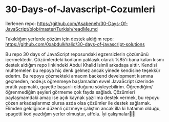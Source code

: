 # 30-Days-of-Javascript-Cozumleri
İlerlenen repo: https://github.com/Asabeneh/30-Days-Of-JavaScript/blob/master/Turkish/readMe.md

Takıldığım yerlerde çözüm için destek aldığım repo: https://github.com/0xabdulkhalid/30-days-of-javascript-solutions

Bu repo 30 days of JavaScript reposundaki egzersizlerin çözümünü içermektedir. Çözümlerdeki kodların yaklaşık olarak %85'i bana kalan kısmı destek aldığım repo linkindeki Abdul Khalid isimli arkadaşa aittir. Kendisi muhtemelen bu repoya hiç denk gelmez ancak yinede kendisine teşekkür ederim.
Bu repoyu çözmekteki amacım backend development kısmına geçmeden, node.js öğrenmeye başlamadan evvel JavaScript üzerinde pratik yapmaktı, gayette başarılı olduğunu söyleyebilirim. Öğrendiğim/öğrenmediğim şeyleri görmeme çok fayda sağladı. Çözümleri paylaşmamdaki amaç ise açık kaynak yazılıma
destek vermek, bu repoyu çözen arkadaşlarımız olursa azda olsa çözümler ile destek sağlamak. Elimden geldiğince düzenli çözmeye çalıştım ancak illa ki hatamın olduğu, spagetti kod yazdığım yerler olmuştur, affola. İyi çalışmalar✌🏼



